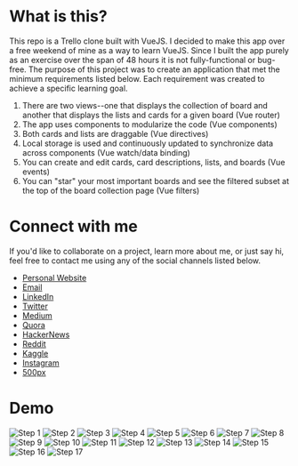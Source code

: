 # What is this?
This repo is a Trello clone built with VueJS. I decided to make this app over a free weekend of mine as a way to learn VueJS. Since I built the app purely as an exercise over the span of 48 hours it is not fully-functional or bug-free. The purpose of this project was to create an application that met the minimum requirements listed below. Each requirement was created to achieve a specific learning goal.

1. There are two views--one that displays the collection of board and another that displays the lists and cards for a given board (Vue router)
2. The app uses components to modularize the code (Vue components)
3. Both cards and lists are draggable (Vue directives)
4. Local storage is used and continuously updated to synchronize data across components (Vue watch/data binding)
5. You can create and edit cards, card descriptions, lists, and boards (Vue events)
6. You can "star" your most important boards and see the filtered subset at the top of the board collection page (Vue filters)

# Connect with me

If you'd like to collaborate on a project, learn more about me, or just say hi, feel free to contact me using any of the social channels listed below.

- [Personal Website](https://zackthoutt.com)
- [Email](mailto:zackarey.thoutt@colorado.edu)
- [LinkedIn](https://www.linkedin.com/in/zack-thoutt-57275655/)
- [Twitter](https://twitter.com/zthoutt)
- [Medium](https://medium.com/@zthoutt)
- [Quora](https://www.quora.com/profile/Zack-Thoutt)
- [HackerNews](https://news.ycombinator.com/submitted?id=zthoutt)
- [Reddit](https://www.reddit.com/user/zthoutt/)
- [Kaggle](https://www.kaggle.com/zynicide)
- [Instagram](https://www.instagram.com/zthoutt/)
- [500px](https://500px.com/zthoutt)

# Demo
![Step 1](demo/step-1.png)
![Step 2](demo/step-2.png)
![Step 3](demo/step-3.png)
![Step 4](demo/step-4.png)
![Step 5](demo/step-5.png)
![Step 6](demo/step-6.png)
![Step 7](demo/step-7.png)
![Step 8](demo/step-8.png)
![Step 9](demo/step-9.png)
![Step 10](demo/step-10.png)
![Step 11](demo/step-11.png)
![Step 12](demo/step-12.png)
![Step 13](demo/step-13.png)
![Step 14](demo/step-14.png)
![Step 15](demo/step-15.png)
![Step 16](demo/step-16.png)
![Step 17](demo/step-17.png)

